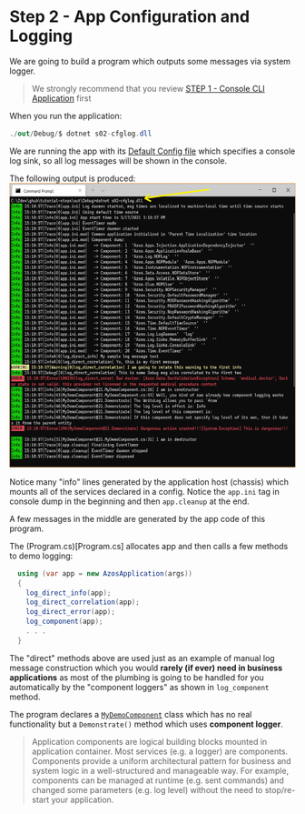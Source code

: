 ﻿# Step 2 - App Configuration and Logging

We are going to build a program which outputs some messages via system logger. 

> We strongly recommend that you review [STEP 1 - Console CLI Application](/src/s01-console) first


When you run the application:
```csharp
./out/Debug/$ dotnet s02-cfglog.dll
```

We are running the app with its [Default Config file](s02-cflog.laconf) which specifies a console log 
sink, so all log messages will be shown in the console.

The following output is produced: 
<img src="img/screen01.png" height="500px">

Notice many "info" lines generated by the application host (chassis) which mounts all
of the services declared in a config. Notice the `app.ini` tag in console dump in the beginning
and then `app.cleanup` at the end.

A few messages in the middle are generated by the app code of this program.

The (Program.cs)[Program.cs] allocates app and then calls a few methods to demo logging:
```csharp
  using (var app = new AzosApplication(args))
  {
    log_direct_info(app);
    log_direct_correlation(app);
    log_direct_error(app);
    log_component(app);
    . . .
  }
```
The "direct" methods above are used just as an example of manual log message construction which 
you would **rarely (if ever) need in business applications** as most of the plumbing is going to 
be handled for you automatically by the "component loggers" as shown in `log_component` method.

The program declares a [`MyDemoComponent`](MyDemoComponent.cs) class which has no real
functionality but a `Demonstrate()` method which uses **component logger**.

> Application components are logical building blocks mounted in application container. Most services 
> (e.g. a logger) are components. Components provide a uniform architectural pattern for 
> business and system logic in a well-structured and manageable way. For example, components 
> can be managed at runtime (e.g. sent commands) and changed some parameters (e.g. log level) 
> without the need to stop/re-start your application.
 
 





